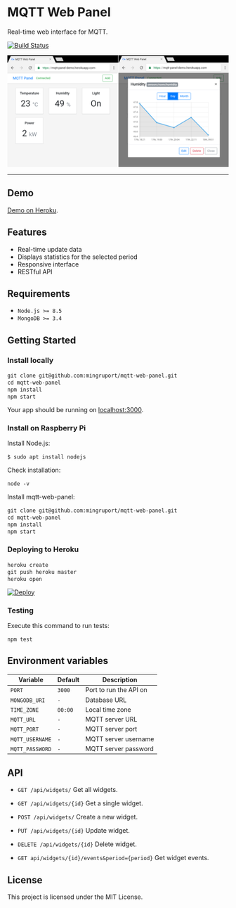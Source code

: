 # MQTT Web Panel

Real-time web interface for MQTT.

[![Build Status](https://travis-ci.org/mingruport/mqtt-web-panel.svg?branch=master)](https://travis-ci.org/mingruport/mqtt-web-panel)

![Screencapture](screen.png)

---

## Demo

[Demo on Heroku](https://mqtt-panel-demo.herokuapp.com/).

## Features

- Real-time update data
- Displays statistics for the selected period
- Responsive interface
- RESTful API

## Requirements

- `Node.js >= 8.5`
- `MongoDB >= 3.4`

## Getting Started

### Install locally

```
git clone git@github.com:mingruport/mqtt-web-panel.git
cd mqtt-web-panel
npm install
npm start
```

Your app should be running on [localhost:3000](http://localhost:3000).

### Install on Raspberry Pi

Install Node.js:

```
$ sudo apt install nodejs
```

Check installation:

```
node -v
```

Install mqtt-web-panel:

```
git clone git@github.com:mingruport/mqtt-web-panel.git
cd mqtt-web-panel
npm install
npm start
```

### Deploying to Heroku

```
heroku create
git push heroku master
heroku open
```

[![Deploy](https://www.herokucdn.com/deploy/button.svg)](https://heroku.com/deploy?template=https://github.com/mingruport/mqtt-web-panel)

### Testing

Execute this command to run tests:

```
npm test
```

## Environment variables

| Variable        | Default | Description            |
| --------------- | ------- | ---------------------- |
| `PORT`          | `3000`  | Port to run the API on |
| `MONGODB_URI`   | `-`     | Database URL           |
| `TIME_ZONE`     | `00:00` | Local time zone        |
| `MQTT_URL`      | `-`     | MQTT server URL        |
| `MQTT_PORT`     | `-`     | MQTT server port       |
| `MQTT_USERNAME` | `-`     | MQTT server username   |
| `MQTT_PASSWORD` | `-`     | MQTT server password   |

## API

- `GET /api/widgets/` Get all widgets.
- `GET /api/widgets/{id}` Get a single widget.
- `POST /api/widgets/` Create a new widget.
- `PUT /api/widgets/{id}` Update widget.
- `DELETE /api/widgets/{id}` Delete widget.

- `GET api/widgets/{id}/events&period={period}` Get widget events.

## License

This project is licensed under the MIT License.
